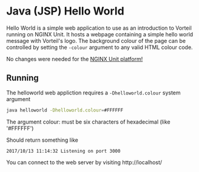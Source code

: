 # Java (JSP) Hello World

Hello World is a simple web application to use as an introduction to Vorteil running on NGINX Unit. It hosts a webpage containing a simple hello world message with Vorteil's logo. The background colour of the page can be controlled by setting the `-colour` argument to any valid HTML colour code.

No changes were needed for the [NGINX Unit platform!](https://unit.nginx.org/)

## Running

The helloworld web appliction requires a `-Dhelloworld.colour` system argument

```sh
java helloworld -Dhelloworld.colour=#FFFFFF
```

The argument colour: must be six characters of hexadecimal (like '#FFFFFF')

Should return something like

```
2017/10/13 11:14:32 Listening on port 3000
```

You can connect to the web server by visiting http://localhost/
